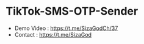 # TikTok-SMS-OTP-Sender
- Demo Video : https://t.me/SizaGodCh/37
- Contact : https://t.me/SizaGod
 
 
 
 
